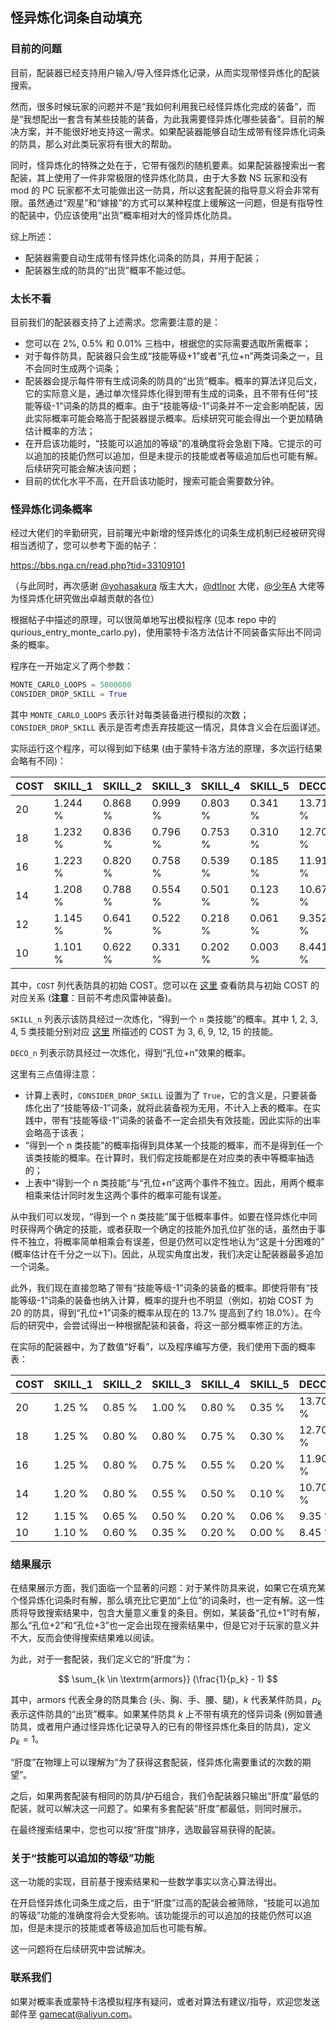 ## 怪异炼化词条自动填充

### 目前的问题

目前，配装器已经支持用户输入/导入怪异炼化记录，从而实现带怪异炼化的配装搜索。

然而，很多时候玩家的问题并不是“我如何利用我已经怪异炼化完成的装备”，而是“我想配出一套含有某些技能的装备，为此我需要怪异炼化哪些装备”。目前的解决方案，并不能很好地支持这一需求。如果配装器能够自动生成带有怪异炼化词条的防具，那么对此类玩家将有很大的帮助。

同时，怪异炼化的特殊之处在于，它带有强烈的随机要素。如果配装器搜索出一套配装，其上使用了一件非常极限的怪异炼化防具，由于大多数 NS 玩家和没有 mod 的 PC 玩家都不太可能做出这一防具，所以这套配装的指导意义将会非常有限。虽然通过“观星”和“嫁接”的方式可以某种程度上缓解这一问题，但是有指导性的配装中，仍应该使用“出货”概率相对大的怪异炼化防具。

综上所述：

- 配装器需要自动生成带有怪异炼化词条的防具，并用于配装；
- 配装器生成的防具的“出货”概率不能过低。

### 太长不看

目前我们的配装器支持了上述需求。您需要注意的是：

- 您可以在 2%, 0.5% 和 0.01% 三档中，根据您的实际需要选取所需概率；
- 对于每件防具，配装器只会生成“技能等级+1”或者“孔位+n”两类词条之一，且不会同时生成两个词条；
- 配装器会提示每件带有生成词条的防具的“出货”概率。概率的算法详见后文，它的实际意义是，通过单次怪异炼化得到带有生成的词条，且不带有任何“技能等级-1”词条的防具的概率。由于“技能等级-1”词条并不一定会影响配装，因此实际概率可能会略高于配装器提示概率。后续研究可能会得出一个更加精确估计概率的方法；
- 在开启该功能时，“技能可以追加的等级”的准确度将会急剧下降。它提示的可以追加的技能仍然可以追加，但是未提示的技能或者等级追加后也可能有解。后续研究可能会解决该问题；
- 目前的优化水平不高，在开启该功能时，搜索可能会需要数分钟。

### 怪异炼化词条概率

经过大佬们的辛勤研究，目前曙光中新增的怪异炼化的词条生成机制已经被研究得相当透彻了，您可以参考下面的帖子：

https://bbs.nga.cn/read.php?tid=33109101

（与此同时，再次感谢 [@yohasakura](https://bbs.nga.cn/nuke.php?func=ucp&uid=51032) 版主大大，[@dtlnor](https://space.bilibili.com/1887638) 大佬，[@少年A](https://space.bilibili.com/359203633) 大佬等为怪异炼化研究做出卓越贡献的各位）

根据帖子中描述的原理，可以很简单地写出模拟程序 (见本 repo 中的 qurious_entry_monte_carlo.py)，使用蒙特卡洛方法估计不同装备实际出不同词条的概率。

程序在一开始定义了两个参数：

```python
MONTE_CARLO_LOOPS = 5000000
CONSIDER_DROP_SKILL = True
```

其中 `MONTE_CARLO_LOOPS` 表示针对每类装备进行模拟的次数；`CONSIDER_DROP_SKILL` 表示是否考虑丢弃技能这一情况，具体含义会在后面详述。

实际运行这个程序，可以得到如下结果 (由于蒙特卡洛方法的原理，多次运行结果会略有不同)：

|   COST | SKILL_1   | SKILL_2   | SKILL_3   | SKILL_4   | SKILL_5   | DECO_1   | DECO_2   | DECO_3   | DECO_4+   |
|--------|-----------|-----------|-----------|-----------|-----------|----------|----------|----------|-----------|
|     20 | 1.244 %   | 0.868 %   | 0.999 %   | 0.803 %   | 0.341 %   | 13.711 % | 2.678 %  | 0.271 %  | 0.007 %   |
|     18 | 1.232 %   | 0.836 %   | 0.796 %   | 0.753 %   | 0.310 %   | 12.709 % | 2.053 %  | 0.141 %  | 0.002 %   |
|     16 | 1.223 %   | 0.820 %   | 0.758 %   | 0.539 %   | 0.185 %   | 11.915 % | 1.530 %  | 0.065 %  | 0.000 %   |
|     14 | 1.208 %   | 0.788 %   | 0.554 %   | 0.501 %   | 0.123 %   | 10.678 % | 1.092 %  | 0.037 %  | 0.000 %   |
|     12 | 1.145 %   | 0.641 %   | 0.522 %   | 0.218 %   | 0.061 %   | 9.352 %  | 0.734 %  | 0.021 %  | 0.000 %   |
|     10 | 1.101 %   | 0.622 %   | 0.331 %   | 0.202 %   | 0.003 %   | 8.441 %  | 0.484 %  | 0.010 %  | 0.000 %   |

其中，`COST` 列代表防具的初始 COST。您可以在 [这里](https://docs.qq.com/sheet/DRlJVTWpwUkVRallz?tab=lpncye) 查看防具与初始 COST 的对应关系 (**注意**：目前不考虑风雷神装备)。

`SKILL_n` 列表示该防具经过一次炼化，“得到一个 `n` 类技能”的概率。其中 1, 2, 3, 4, 5 类技能分别对应 [这里](https://docs.qq.com/sheet/DRlJVTWpwUkVRallz?tab=gbypuk) 所描述的 COST 为 3, 6, 9, 12, 15 的技能。

`DECO_n` 列表示防具经过一次炼化，得到“孔位+n”效果的概率。

这里有三点值得注意：
- 计算上表时，`CONSIDER_DROP_SKILL` 设置为了 `True`，它的含义是，只要装备炼化出了“技能等级-1”词条，就将此装备视为无用，不计入上表的概率。在实践中，带有“技能等级-1”词条的装备不一定会损失有效技能，因此实际的出率会略高于该表；
- “得到一个 n 类技能”的概率指得到具体某一个技能的概率，而不是得到任一个该类技能的概率。在计算时，我们假定技能都是在对应类的表中等概率抽选的；
- 上表中“得到一个 n 类技能”与“孔位+n”这两个事件不独立。因此，用两个概率相乘来估计同时发生这两个事件的概率可能有误差。

从中我们可以发现，“得到一个 n 类技能”属于低概率事件。如要在怪异炼化中同时获得两个确定的技能，或者获取一个确定的技能外加孔位扩张的话，虽然由于事件不独立，将概率简单相乘会有误差，但是仍然可以定性地认为“这是十分困难的” (概率估计在千分之一以下)。因此，从现实角度出发，我们决定让配装器最多追加一个词条。

此外，我们现在直接忽略了带有“技能等级-1”词条的装备的概率。即使将带有“技能等级-1”词条的装备也纳入计算，概率的提升也不明显（例如，初始 COST 为 20 的防具，得到“孔位+1”词条的概率从现在的 13.7% 提高到了约 18.0%）。在今后的研究中，会尝试得出一种根据配装和装备，将这一部分概率修正的方法。

在实际的配装器中，为了数值“好看”，以及程序编写方便，我们使用下面的概率表：


|   COST | SKILL_1   | SKILL_2   | SKILL_3   | SKILL_4   | SKILL_5   | DECO_1   | DECO_2   | DECO_3   | DECO_4+   |
|--------|-----------|-----------|-----------|-----------|-----------|----------|----------|----------|-----------|
|     20 | 1.25 %    | 0.85 %    | 1.00 %    | 0.80 %    | 0.35 %    | 13.70 %  | 2.70 %   | 0.25 %   | 0.00 %    |
|     18 | 1.25 %    | 0.80 %    | 0.80 %    | 0.75 %    | 0.30 %    | 12.70 %  | 2.05 %   | 0.15 %   | 0.00 %    |
|     16 | 1.25 %    | 0.80 %    | 0.75 %    | 0.55 %    | 0.20 %    | 11.90 %  | 1.55 %   | 0.07 %   | 0.00 %    |
|     14 | 1.20 %    | 0.80 %    | 0.55 %    | 0.50 %    | 0.10 %    | 10.70 %  | 1.05 %   | 0.04 %   | 0.00 %    |
|     12 | 1.15 %    | 0.65 %    | 0.50 %    | 0.20 %    | 0.06 %    | 9.35 %   | 0.75 %   | 0.02 %   | 0.00 %    |
|     10 | 1.10 %    | 0.60 %    | 0.35 %    | 0.20 %    | 0.00 %    | 8.45 %   | 0.50 %   | 0.01 %   | 0.00 %    |

### 结果展示

在结果展示方面，我们面临一个显著的问题：对于某件防具来说，如果它在填充某个怪异炼化词条时有解，那么填充比它更加“上位”的词条时，也一定有解。这一性质将导致搜索结果中，包含大量意义重复的条目。例如，某装备“孔位+1”时有解，那么“孔位+2”和“孔位+3”也一定会出现在搜索结果中，但是它对于玩家的意义并不大，反而会使得搜索结果难以阅读。

为此，对于一套配装，我们定义它的“肝度”为：

$$ \sum_{k \in \textrm{armors}} (\frac{1}{p_k} - 1) $$

其中，$\textrm{armors}$ 代表全身的防具集合 (头、胸、手、腰、腿)，$k$ 代表某件防具，$p_k$ 表示这件防具的“出货”概率。如果某件防具 $k$ 上不带有填充的怪异词条 (例如普通防具，或者用户通过怪异炼化记录导入的已有的带怪异炼化条目的防具)，定义 $p_k = 1$。

“肝度”在物理上可以理解为“为了获得这套配装，怪异炼化需要重试的次数的期望”。

之后，如果两套配装有相同的防具/护石组合，我们令配装器只输出“肝度”最低的配装，就可以解决这一问题了。如果有多套配装“肝度”都最低，则同时展示。

在最终搜索结果中，您也可以按“肝度”排序，选取最容易获得的配装。

### 关于“技能可以追加的等级”功能

这一功能的实现，目前基于搜索结果和一些数学事实以贪心算法得出。

在开启怪异炼化词条生成之后，由于“肝度”过高的配装会被筛除，“技能可以追加的等级”功能的准确度将会大受影响。该功能提示的可以追加的技能仍然可以追加，但是未提示的技能或者等级追加后也可能有解。

这一问题将在后续研究中尝试解决。

### 联系我们

如果对概率表或蒙特卡洛模拟程序有疑问，或者对算法有建议/指导，欢迎您发送邮件至 gamecat@aliyun.com。
